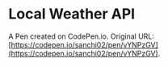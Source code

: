 # Local Weather API

A Pen created on CodePen.io. Original URL: [https://codepen.io/sanchi02/pen/vYNPzGV](https://codepen.io/sanchi02/pen/vYNPzGV).


